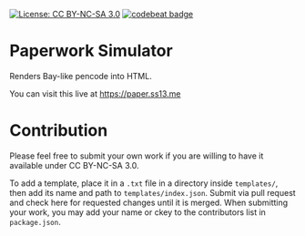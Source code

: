 [![License: CC BY-NC-SA 3.0](https://img.shields.io/badge/license-CC%20BY--NC--SA%203.0-blue.svg)](https://creativecommons.org/licenses/by-nc-sa/3.0/legalcode) [![codebeat badge](https://codebeat.co/badges/74726a28-888d-4ac9-abe5-19ff56b19942)](https://codebeat.co/projects/github-com-baystation12-paperwork-main)

# Paperwork Simulator
Renders Bay-like pencode into HTML.

You can visit this live at <https://paper.ss13.me>


# Contribution
Please feel free to submit your own work if you are willing to have it available under CC BY-NC-SA 3.0.

To add a template, place it in a `.txt` file in a directory inside `templates/`, then add its name and path to `templates/index.json`. Submit via pull request and check here for requested changes until it is merged. When submitting your work, you may add your name or ckey to the contributors list in `package.json`.
